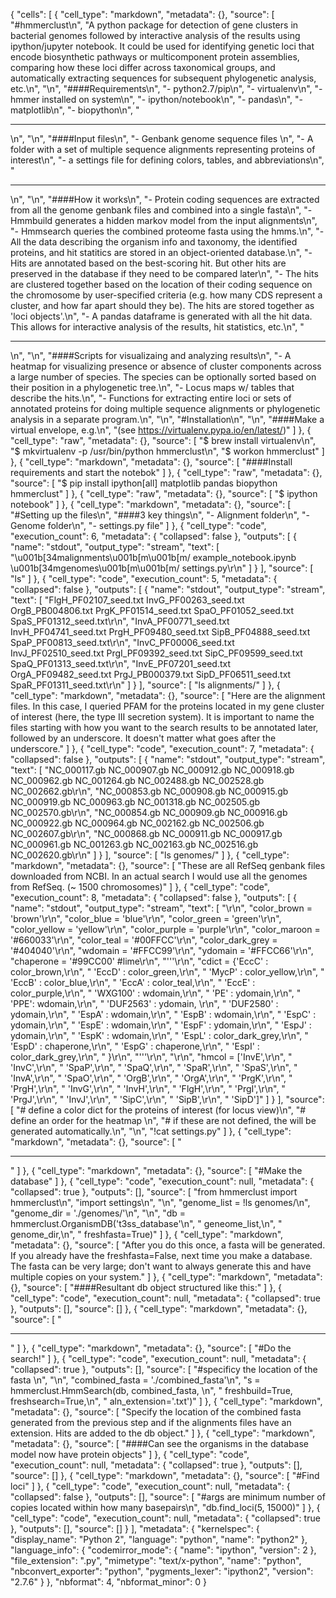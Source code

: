 {
 "cells": [
  {
   "cell_type": "markdown",
   "metadata": {},
   "source": [
    "#hmmerclust\n",
    "A python package for detection of gene clusters in bacterial genomes followed by interactive analysis of the results using ipython/jupyter notebook. It could be used for identifying genetic loci that encode biosynthetic pathways or multicomponent protein assemblies, comparing how these loci differ across taxonomical groups, and automatically extracting sequences for subsequent phylogenetic analysis, etc.\n",
    "\n",
    "####Requirements\n",
    "- python2.7/pip\n",
    "- virtualenv\n",
    "- hmmer installed on system\n",
    "- ipython/notebook\n",
    "- pandas\n",
    "- matplotlib\n",
    "- biopython\n",
    "<hr>\n",
    "\n",
    "####Input files\n",
    "- Genbank genome sequence files \n",
    "- A folder with a set of multiple sequence alignments representing proteins of interest\n",
    "- a settings file for defining colors, tables, and abbreviations\n",
    "<hr>\n",
    "\n",
    "####How it works\n",
    "- Protein coding sequences are extracted from all the genome genbank files and combined into a single fasta\n",
    "- Hmmbuild generates a hidden markov model from the input alignments\n",
    "- Hmmsearch queries the combined proteome fasta using the hmms.\n",
    "- All the data describing the organism info and taxonomy, the identified proteins, and hit statitics are stored in an object-oriented database.\n",
    "- Hits are annotated based on the best-scoring hit. But other hits are preserved in the database if they need to be compared later\n",
    "- The hits are clustered together based on the location of their coding sequence on the chromosome by user-specified criteria (e.g. how many CDS represent a cluster, and how far apart should they be). The hits are stored together as 'loci objects'.\n",
    "- A pandas dataframe is generated with all the hit data. This allows for interactive analysis of the results, hit statistics, etc.\n",
    "<hr>\n",
    "\n",
    "####Scripts for visualizaing and analyzing results\n",
    "- A heatmap for visualizing presence or absence of cluster components across a large number of species. The species can be optionally sorted based on their position in a phylogenetic tree.\n",
    "- Locus maps w/ tables that describe the hits.\n",
    "- Functions for extracting entire loci or sets of annotated proteins for doing multiple sequence alignments or phylogenetic analysis in a separate program.\n",
    "\n",
    "#Installation\n",
    "\n",
    "####Make a virtual envelope, e.g.\n",
    "(see https://virtualenv.pypa.io/en/latest/)"
   ]
  },
  {
   "cell_type": "raw",
   "metadata": {},
   "source": [
    "$ brew install virtualenv\n",
    "$ mkvirtualenv -p /usr/bin/python hmmerclust\n",
    "$ workon hmmerclust"
   ]
  },
  {
   "cell_type": "markdown",
   "metadata": {},
   "source": [
    "####Install requirements and start the notebok"
   ]
  },
  {
   "cell_type": "raw",
   "metadata": {},
   "source": [
    "$ pip install ipython[all] matplotlib pandas biopython hmmerclust"
   ]
  },
  {
   "cell_type": "raw",
   "metadata": {},
   "source": [
    "$ ipython notebook"
   ]
  },
  {
   "cell_type": "markdown",
   "metadata": {},
   "source": [
    "#Setting up the files\n",
    "####3 key things\n",
    "- Alignment folder\n",
    "- Genome folder\n",
    "- settings.py file"
   ]
  },
  {
   "cell_type": "code",
   "execution_count": 6,
   "metadata": {
    "collapsed": false
   },
   "outputs": [
    {
     "name": "stdout",
     "output_type": "stream",
     "text": [
      "\u001b[34malignments\u001b[m\u001b[m/             example_notebook.ipynb  \u001b[34mgenomes\u001b[m\u001b[m/                settings.py\r\n"
     ]
    }
   ],
   "source": [
    "ls"
   ]
  },
  {
   "cell_type": "code",
   "execution_count": 5,
   "metadata": {
    "collapsed": false
   },
   "outputs": [
    {
     "name": "stdout",
     "output_type": "stream",
     "text": [
      "FlgH_PF02107_seed.txt  InvG_PF00263_seed.txt  OrgB_PB004806.txt      PrgK_PF01514_seed.txt  SpaO_PF01052_seed.txt  SpaS_PF01312_seed.txt\r\n",
      "InvA_PF00771_seed.txt  InvH_PF04741_seed.txt  PrgH_PF09480_seed.txt  SipB_PF04888_seed.txt  SpaP_PF00813_seed.txt\r\n",
      "InvC_PF00006_seed.txt  InvJ_PF02510_seed.txt  PrgI_PF09392_seed.txt  SipC_PF09599_seed.txt  SpaQ_PF01313_seed.txt\r\n",
      "InvE_PF07201_seed.txt  OrgA_PF09482_seed.txt  PrgJ_PB000379.txt      SipD_PF06511_seed.txt  SpaR_PF01311_seed.txt\r\n"
     ]
    }
   ],
   "source": [
    "ls alignments/"
   ]
  },
  {
   "cell_type": "markdown",
   "metadata": {},
   "source": [
    "Here are the alignment files. In this case, I queried PFAM for the proteins located in my gene cluster of interest (here, the type III secretion system). It is important to name the files starting with how you want to the search results to be annotated later, followed by an underscore. It doesn't matter what goes after the underscore."
   ]
  },
  {
   "cell_type": "code",
   "execution_count": 7,
   "metadata": {
    "collapsed": false
   },
   "outputs": [
    {
     "name": "stdout",
     "output_type": "stream",
     "text": [
      "NC_000117.gb  NC_000907.gb  NC_000912.gb  NC_000918.gb  NC_000962.gb  NC_001264.gb  NC_002488.gb  NC_002528.gb  NC_002662.gb\r\n",
      "NC_000853.gb  NC_000908.gb  NC_000915.gb  NC_000919.gb  NC_000963.gb  NC_001318.gb  NC_002505.gb  NC_002570.gb\r\n",
      "NC_000854.gb  NC_000909.gb  NC_000916.gb  NC_000922.gb  NC_000964.gb  NC_002162.gb  NC_002506.gb  NC_002607.gb\r\n",
      "NC_000868.gb  NC_000911.gb  NC_000917.gb  NC_000961.gb  NC_001263.gb  NC_002163.gb  NC_002516.gb  NC_002620.gb\r\n"
     ]
    }
   ],
   "source": [
    "ls genomes/"
   ]
  },
  {
   "cell_type": "markdown",
   "metadata": {},
   "source": [
    "These are all RefSeq genbank files downloaded from NCBI. In an actual search I would use all the genomes from RefSeq. (~ 1500 chromosomes)"
   ]
  },
  {
   "cell_type": "code",
   "execution_count": 8,
   "metadata": {
    "collapsed": false
   },
   "outputs": [
    {
     "name": "stdout",
     "output_type": "stream",
     "text": [
      "\r\n",
      "color_brown = 'brown'\r\n",
      "color_blue = 'blue'\r\n",
      "color_green = 'green'\r\n",
      "color_yellow = 'yellow'\r\n",
      "color_purple = 'purple'\r\n",
      "color_maroon = '#660033'\r\n",
      "color_teal = '#00FFCC'\r\n",
      "color_dark_grey = '#404040'\r\n",
      "wdomain = '#FFCC99'\r\n",
      "ydomain = '#FFCC66'\r\n",
      "chaperone = '#99CC00' #lime\r\n",
      "'''\r\n",
      "cdict = {'EccC' : color_brown,\r\n",
      "        'EccD' : color_green,\r\n",
      "        'MycP' : color_yellow,\r\n",
      "        'EccB' : color_blue,\r\n",
      "        'EccA' : color_teal,\r\n",
      "        'EccE' : color_purple,\r\n",
      "        'WXG100' : wdomain,\r\n",
      "        'PE' : ydomain,\r\n",
      "        'PPE': wdomain,\r\n",
      "        'DUF2563' : ydomain, \r\n",
      "        'DUF2580' : ydomain,\r\n",
      "        'EspA' : wdomain,\r\n",
      "        'EspB' : wdomain,\r\n",
      "        'EspC' : ydomain,\r\n",
      "        'EspE' : wdomain,\r\n",
      "        'EspF' : ydomain,\r\n",
      "        'EspJ' : ydomain,\r\n",
      "        'EspK' : wdomain,\r\n",
      "        'EspL' : color_dark_grey,\r\n",
      "        'EspD' : chaperone,\r\n",
      "        'EspG' : chaperone,\r\n",
      "        'EspI' : color_dark_grey,\r\n",
      "        }\r\n",
      "'''\r\n",
      "\r\n",
      "hmcol = ['InvE',\r\n",
      "        'InvC',\r\n",
      "        'SpaP',\r\n",
      "        'SpaQ',\r\n",
      "        'SpaR',\r\n",
      "        'SpaS',\r\n",
      "        'InvA',\r\n",
      "        'SpaO',\r\n",
      "        'OrgB',\r\n",
      "        'OrgA',\r\n",
      "        'PrgK',\r\n",
      "        'PrgH',\r\n",
      "        'InvG',\r\n",
      "        'InvH',\r\n",
      "        'FlgH',\r\n",
      "        'PrgI',\r\n",
      "        'PrgJ',\r\n",
      "        'InvJ',\r\n",
      "        'SipC',\r\n",
      "        'SipB',\r\n",
      "        'SipD']"
     ]
    }
   ],
   "source": [
    "# define a color dict for the proteins of interest (for locus view)\n",
    "# define an order for the heatmap \n",
    "# if these are not defined, the will be generated automatically.\n",
    "\n",
    "!cat settings.py"
   ]
  },
  {
   "cell_type": "markdown",
   "metadata": {},
   "source": [
    "<hr>"
   ]
  },
  {
   "cell_type": "markdown",
   "metadata": {},
   "source": [
    "#Make the database"
   ]
  },
  {
   "cell_type": "code",
   "execution_count": null,
   "metadata": {
    "collapsed": true
   },
   "outputs": [],
   "source": [
    "from hmmerclust import hmmerclust\n",
    "import settings\n",
    "\n",
    "genome_list = !ls genomes/\n",
    "genome_dir = './genomes/'\n",
    "\n",
    "db = hmmerclust.OrganismDB('t3ss_database'\n",
    "                           geneome_list,\n",
    "                           genome_dir,\n",
    "                           freshfasta=True)"
   ]
  },
  {
   "cell_type": "markdown",
   "metadata": {},
   "source": [
    "After you do this once, a fasta will be generated. If you already have the freshfasta=False, next time you make a database. The fasta can be very large; don't want to always generate this and have multiple copies on your system."
   ]
  },
  {
   "cell_type": "markdown",
   "metadata": {},
   "source": [
    "####Resultant db object structured like this:"
   ]
  },
  {
   "cell_type": "code",
   "execution_count": null,
   "metadata": {
    "collapsed": true
   },
   "outputs": [],
   "source": []
  },
  {
   "cell_type": "markdown",
   "metadata": {},
   "source": [
    "<hr>"
   ]
  },
  {
   "cell_type": "markdown",
   "metadata": {},
   "source": [
    "#Do the search!"
   ]
  },
  {
   "cell_type": "code",
   "execution_count": null,
   "metadata": {
    "collapsed": true
   },
   "outputs": [],
   "source": [
    "#specificy the location of the fasta \n",
    "\n",
    "combined_fasta = './combined_fasta'\n",
    "s = hmmerclust.HmmSearch(db, combined_fasta, \n",
    "                         freshbuild=True, freshsearch=True,\n",
    "                        aln_extension='.txt')"
   ]
  },
  {
   "cell_type": "markdown",
   "metadata": {},
   "source": [
    "Specify the location of the combined fasta generated from the previous step and if the alignments files have an extension. Hits are added to the db object."
   ]
  },
  {
   "cell_type": "markdown",
   "metadata": {},
   "source": [
    "####Can see the organisms in the database model now have protein objects"
   ]
  },
  {
   "cell_type": "code",
   "execution_count": null,
   "metadata": {
    "collapsed": true
   },
   "outputs": [],
   "source": []
  },
  {
   "cell_type": "markdown",
   "metadata": {},
   "source": [
    "#Find loci"
   ]
  },
  {
   "cell_type": "code",
   "execution_count": null,
   "metadata": {
    "collapsed": false
   },
   "outputs": [],
   "source": [
    "#args are minimum number of copies located within how many basepairs\n",
    "db.find_loci(5, 15000)"
   ]
  },
  {
   "cell_type": "code",
   "execution_count": null,
   "metadata": {
    "collapsed": true
   },
   "outputs": [],
   "source": []
  }
 ],
 "metadata": {
  "kernelspec": {
   "display_name": "Python 2",
   "language": "python",
   "name": "python2"
  },
  "language_info": {
   "codemirror_mode": {
    "name": "ipython",
    "version": 2
   },
   "file_extension": ".py",
   "mimetype": "text/x-python",
   "name": "python",
   "nbconvert_exporter": "python",
   "pygments_lexer": "ipython2",
   "version": "2.7.6"
  }
 },
 "nbformat": 4,
 "nbformat_minor": 0
}
